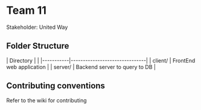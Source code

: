 # Team 11 
Stakeholder: United Way

<h2> Folder Structure </h2>
| Directory |                               |
|-----------|-------------------------------|
| client/   | FrontEnd web application      |
| server/   | Backend server to query to DB |

<h2> Contributing conventions </h2>
Refer to the wiki for contributing 

